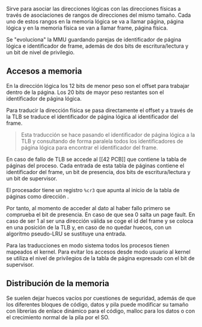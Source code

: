 Sirve para asociar las direcciones lógicas con las direcciones físicas a través de asociaciones de rangos de direcciones del mismo tamaño. Cada uno de estos rangos en la memoria lógica se va a llamar página, página lógica y en la memoria física se van a llamar frame, página física.

Se "evoluciona" la MMU guardando parejas de identificador de página lógica e identificador de frame, además de dos bits de escritura/lectura y un bit de nivel de privilegio.

## Accesos a memoria

En la dirección lógica los 12 bits de menor peso son el offset para trabajar dentro de la página. Los 20 bits de mayor peso restantes son el identificador de página lógica.

Para traducir la dirección física se pasa directamente el offset y a través de la TLB se traduce el identificador de página lógica al identificador del frame.

> Esta traducción se hace pasando el identificador de página lógica a la TLB y consultando de forma paralela todos los identificadores de página lógica para encontrar el identificador del frame.

En caso de fallo de TLB se accede al [[42 PCB]] que contiene la tabla de páginas del proceso. Cada entrada de esta tabla de páginas contiene el identificador del frame, un bit de presencia, dos bits de escritura/lectura y un bit de supervisor.

El procesador tiene un registro `%cr3` que apunta al inicio de la tabla de páginas como dirección .

Por tanto, al momento de acceder al dato al haber fallo primero se comprueba el bit de presencia. En caso de que sea 0 salta un page fault. En caso de ser 1 al ser una dirección válida se coge el id del frame y se coloca en una posición de la TLB y, en caso de no quedar huecos, con un algoritmo pseudo-LRU se sustituye una entrada.

Para las traducciones en modo sistema todos los procesos tienen mapeados el kernel. Para evitar los accesos desde modo usuario al kernel se utiliza el nivel de privilegios de la tabla de página expresado con el bit de supervisor.

## Distribución de la memoria

Se suelen dejar huecos vacíos por cuestiones de seguridad, además de que los diferentes bloques de código, datos y pila puede modificar su tamaño con librerías de enlace dinámico para el código, malloc para los datos o con el crecimiento normal de la pila por el SO.

